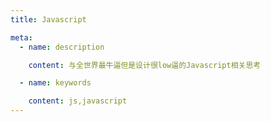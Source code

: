 ```yaml
---
title: Javascript

meta:
  - name: description

    content: 与全世界最牛逼但是设计很low逼的Javascript相关思考

  - name: keywords

    content: js,javascript
---
```

